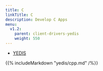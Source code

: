 ```yaml
---
title: C
linkTitle: C
description: Develop C Apps
menu:
  v1.2:
    parent: client-drivers-yedis
    weight: 550
---
```


<ul class="nav nav-tabs nav-tabs-yb">
  <li>
    <a href="#yedis" class="nav-link active" id="yedis-tab" data-toggle="tab" role="tab" aria-controls="yedis" aria-selected="false">
      <i class="icon-redis" aria-hidden="true"></i>
      YEDIS
    </a>
  </li> 
</ul>

<div class="tab-content">
  <div id="yedis" class="tab-pane fade show active" role="tabpanel" aria-labelledby="yedis-tab">
    {{% includeMarkdown "yedis/cpp.md" /%}}
  </div>
</div>

